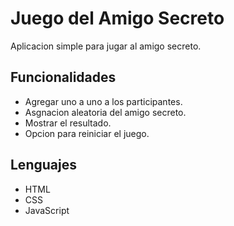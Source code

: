 # Juego del Amigo Secreto
Aplicacion simple para jugar al amigo secreto.

## Funcionalidades
- Agregar uno a uno a los participantes.
- Asgnacion aleatoria del amigo secreto.
- Mostrar el resultado.
- Opcion para reiniciar el juego.

## Lenguajes
- HTML
- CSS
- JavaScript
